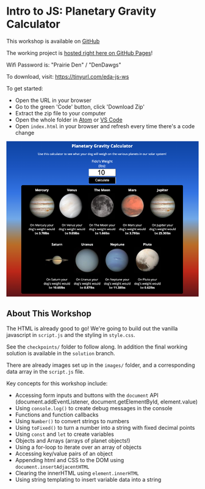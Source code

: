 # Intro to JS: Planetary Gravity Calculator
This workshop is available on [GitHub](https://github.com/EmergingDigitalAcademy/js-workshop-planetary-calculator/)

The working project is [hosted right here on GitHub Pages](https://emergingdigitalacademy.github.io/js-workshop-planetary-calculator/)!

Wifi Password is: "Prairie Den" / "DenDawgs"

To download, visit: https://tinyurl.com/eda-js-ws

To get started:
   - Open the URL in your browser
   - Go to the green 'Code' button, click 'Download Zip'
   - Extract the zip file to your computer
   - Open the whole folder in [Atom](https://atom.io/) or [VS Code](https://code.visualstudio.com/download)
   - Open `index.html` in your browser and refresh every time there's a code change

![Planetary Calculator](/./calculator-screenshot.png?raw=true "Planetary Calculator Screenshot")

## About This Workshop
The HTML is already good to go! We're going to build out the
vanilla javascript in `script.js` and the styling in `style.css`.

See the `checkpoints/` folder to follow along. In addition the final 
working solution is available in the `solution` branch.

There are already images set up in the `images/` folder, and a
corresponding data array in the `script.js` file.

Key concepts for this workshop include:
   - Accessing form inputs and buttons with the `document` API 
      (document.addEventListener, document.getElementById, element.value)
   - Using `console.log()` to create debug messages in the console
   - Functions and function callbacks
   - Using `Number()` to convert strings to numbers
   - Using `toFixed()` to turn a number into a string with fixed decimal points
   - Using `const` and `let` to create variables
   - Objects and Arrays (arrays of planet objects!)
   - Using a for-loop to iterate over an array of objects
   - Accessing key/value pairs of an object
   - Appending html and CSS to the DOM using `document.insertAdjacentHTML`
   - Clearing the innerHTML using `element.innerHTML`
   - Using string templating to insert variable data into a string
